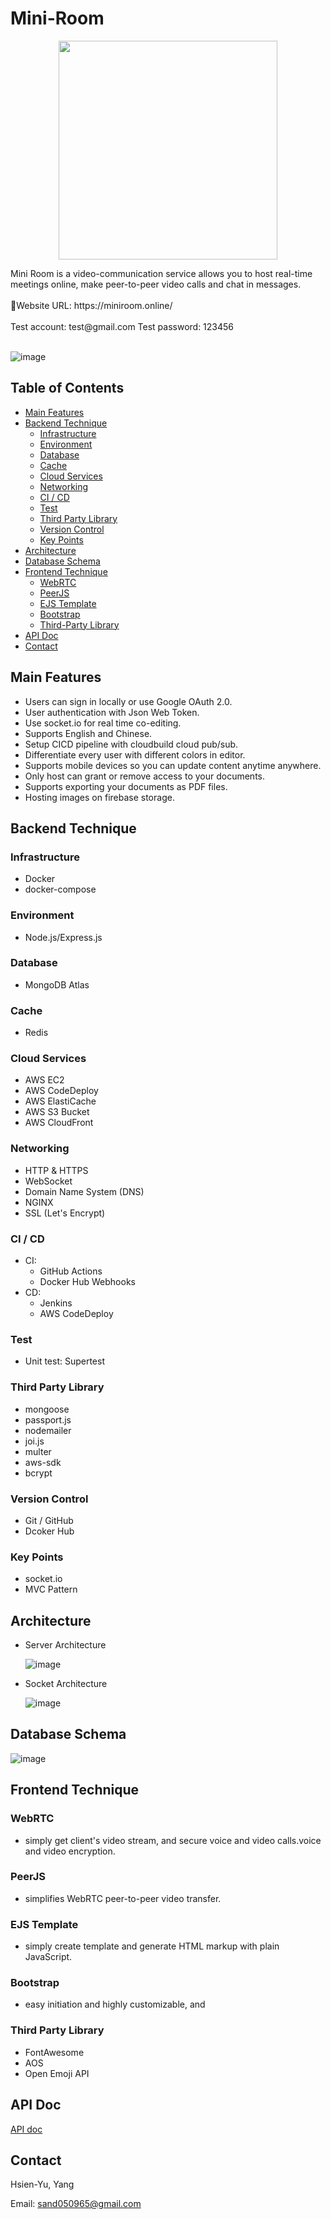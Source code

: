 # Mini-Room

<p align="center">
  <img width="350" src="https://github.com/">

</p>
Mini Room is a video-communication service allows you to host real-time meetings online, make peer-to-peer video calls and chat in messages.
<br/>
<br/>
🔗Website URL: https://miniroom.online/
<br/>
<br/>
Test account: test@gmail.com
Test password: 123456
<br/>
<br/>

![image](https://github.com/)

## Table of Contents

- [Main Features](#main-features)
- [Backend Technique](#backend-technique)
  - [Infrastructure](#infrastructure)
  - [Environment](#environment)
  - [Database](#database)
  - [Cache](#cache)
  - [Cloud Services](#cloud-services)
  - [Networking](#networking)
  - [CI / CD](#ci-cd)
  - [Test](#test)
  - [Third Party Library](#third-party-library)
  - [Version Control](#version-control)
  - [Key Points](#key-points)
- [Architecture](#architecture)
- [Database Schema](#database-schema)
- [Frontend Technique](#frontend-technique)
  - [WebRTC](#webrtc)
  - [PeerJS](#peerjs)
  - [EJS Template](#ejs-template)
  - [Bootstrap](#bootstrap)
  - [Third-Party Library](#third-party-library)
- [API Doc](#api-doc)
- [Contact](#contact)

## Main Features

- Users can sign in locally or use Google OAuth 2.0.
- User authentication with Json Web Token.
- Use socket.io for real time co-editing.
- Supports English and Chinese.
- Setup CICD pipeline with cloudbuild cloud pub/sub.
- Differentiate every user with different colors in editor.
- Supports mobile devices so you can update content anytime anywhere.
- Only host can grant or remove access to your documents.
- Supports exporting your documents as PDF files.
- Hosting images on firebase storage.

## Backend Technique

### Infrastructure

- Docker
- docker-compose

### Environment

- Node.js/Express.js

### Database

- MongoDB Atlas
### Cache

- Redis

### Cloud Services

- AWS EC2
- AWS CodeDeploy
- AWS ElastiCache
- AWS S3 Bucket
- AWS CloudFront

### Networking

- HTTP & HTTPS
- WebSocket
- Domain Name System (DNS)
- NGINX
- SSL (Let's Encrypt)

### CI / CD

- CI: 
  - GitHub Actions
  - Docker Hub Webhooks
- CD: 
  - Jenkins
  - AWS CodeDeploy
### Test

- Unit test: Supertest

### Third Party Library

- mongoose
- passport.js
- nodemailer
- joi.js
- multer
- aws-sdk
- bcrypt

### Version Control

- Git / GitHub
- Dcoker Hub

### Key Points

- socket.io
- MVC Pattern

## Architecture

- Server Architecture

  ![image](https://github.com)

- Socket Architecture

  ![image](https://github.com/)

## Database Schema

![image](https://github.co)

## Frontend Technique

### WebRTC

- simply get client's video stream, and secure voice and video calls.voice and video encryption.
### PeerJS

- simplifies WebRTC peer-to-peer video transfer. 
### EJS Template

- simply create template and generate HTML markup with plain JavaScript.

### Bootstrap

- easy initiation and highly customizable, and

### Third Party Library

- FontAwesome
- AOS
- Open Emoji API

## API Doc

[API doc](https://app.swaggerhub.com/apis/SAND050965_1/mini-room_api/1.0.0)

## Contact

Hsien-Yu, Yang
<br/>

Email: sand050965@gmail.com